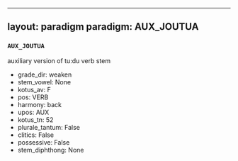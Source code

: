 
---
layout: paradigm
paradigm: AUX_JOUTUA
---
### ` AUX_JOUTUA `

auxiliary version of tu:du verb stem
* grade_dir: weaken
* stem_vowel: None
* kotus_av: F
* pos: VERB
* harmony: back
* upos: AUX
* kotus_tn: 52
* plurale_tantum: False
* clitics: False
* possessive: False
* stem_diphthong: None
